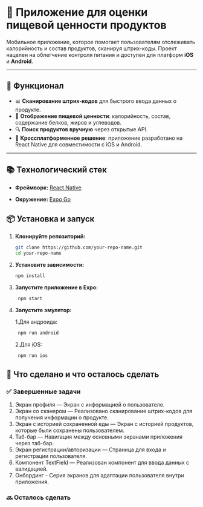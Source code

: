 # 📱 Приложение для оценки пищевой ценности продуктов

Мобильное приложение, которое помогает пользователям отслеживать калорийность и состав продуктов, сканируя штрих-коды. Проект нацелен на облегчение контроля питания и доступен для платформ **iOS** и **Android**.

---

## 🚀 Функционал

- 📊 **Сканирование штрих-кодов** для быстрого ввода данных о продукте.
- 🍎 **Отображение пищевой ценности**: калорийность, состав, содержание белков, жиров и углеводов.
- 🔍 **Поиск продуктов вручную** через открытые API.
- 🎯 **Кроссплатформенное решение**: приложение разработано на React Native для совместимости с iOS и Android.

---

## 📚 Технологический стек

- **Фреймворк:** [React Native](https://reactnative.dev/)

- **Окружение:** [Expo Go](https://expo.dev/go)


## 📦 Установка и запуск

1. **Клонируйте репозиторий:**

   ```bash
   git clone https://github.com/your-repo-name.git
   cd your-repo-name
   ```

2. **Установите зависимости:**

   ```bash
   npm install
   ```

3. **Запустите приложение в Expo:**

   ```bash
    npm start
   ```

4. **Запустите эмулятор:**

   1.Для андроида:

   ```bash
    npm run android
   ```

   2.Для iOS:

   ```bash
    npm run ios
   ```

## 📝 Что сделано и что осталось сделать

### ✅ Завершенные задачи

1. Экран профиля — Экран с информацией о пользователе.
2. Экран со сканером — Реализовано сканирование штрих-кодов для получения информации о продукте.
3. Экран с историей сохраненной еды — Экран с историей продуктов, которые были сохранены пользователем.
4. Таб-бар — Навигация между основными экранами приложения через таб-бар.
5. Экран регистрации/авторизации — Страница для входа и регистрации пользователя.
6. Компонент TextField — Реализован компонент для ввода данных с валидацией.
7. Онбординг - Серия экранов для адаптации пользователя внутри приложения.

### 🔜 Осталось сделать
